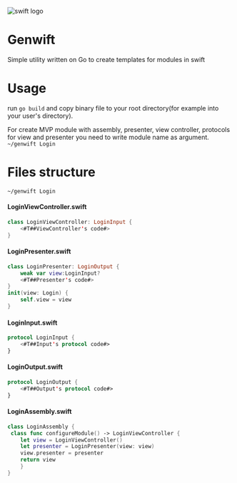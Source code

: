 ![swift logo](https://eclipsesource.com/wp-content/uploads/2014/06/Apple_Swift_Logo-150x150.png)
# Genwift
Simple utility written on Go to create templates for modules in swift 
# Usage 
run ```go build``` and copy binary file to your root directory(for example into your user's directory).

For create MVP module with assembly, presenter, view controller, protocols for view and presenter you need to write module name as argument.
```~/genwift Login```

# Files structure 
```~/genwift Login```

#### LoginViewController.swift 
```swift 
class LoginViewController: LoginInput { 
	<#T##ViewController's code#> 
}
```

#### LoginPresenter.swift 

```swift 
class LoginPresenter: LoginOutput {
	weak var view:LoginInput? 
	<#T##Presenter's code#> 
}
init(view: Login) {
	self.view = view 
}
```

#### LoginInput.swift 
```swift 
protocol LoginInput { 
	<#T##Input's protocol code#> 
}
```

#### LoginOutput.swift 
```swift
protocol LoginOutput { 
	<#T##Output's protocol code#> 
}
```

#### LoginAssembly.swift 

```swift 
class LoginAssembly { 
 class func configureModule() -> LoginViewController {
	let view = LoginViewController()
	let presenter = LoginPresenter(view: view)
	view.presenter = presenter
	return view
	}
}
```
